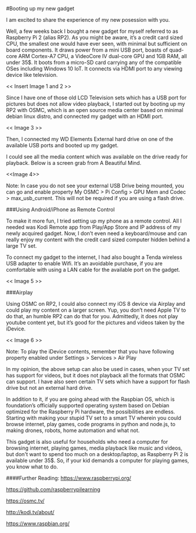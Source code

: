 #Booting up my new gadget

I am excited to share the experience of my new posession with you.

Well, a few weeks back I bought a new gadget for myself referred to as Raspberry Pi 2 (alias RP2). As you might be aware, it’s a credit card sized CPU, the smallest one would have ever seen, with minimal but sufficient on board components. It draws power from a mini USB port, boasts of quad-core ARM Cortex-A7 CPU, a VideoCore IV dual-core GPU and 1GB RAM, all under 35$. It boots from a micro-SD card carrying any of the compatible OSes including Windows 10 IoT. It connects via HDMI port to any viewing device like television.

<< Insert Image 1 and 2 >>

Since I have one of those old LCD Television sets which has a USB port for pictures but does not allow video playback, I started out by booting up my RP2 with OSMC, which is an open source media center based on minimal debian linux distro, and connected my gadget with an HDMI port.

<< Image 3 >>

Then, I connected my WD Elements External hard drive on one of the available USB ports and booted up my gadget. 

I could see all the media content which was available on the drive ready for playback. Below is a screen grab from A Beautiful Mind.

<<Image 4>>

Note: In case you do not see your external USB Drive being mounted, you can go and enable property My OSMC > Pi Config > GPU Mem and Codec > max_usb_current. This will not be required if you are using a flash drive.

###Using Android/iPhone as Remote Control

To make it more fun, I tried setting up my phone as a remote control. All I needed was Kodi Remote app from Play/App Store and IP address of my newly acquired gadget. Now, I don’t even need a keyboard/mouse and can really enjoy my content with the credit card sized computer hidden behind a large TV set.

To  connect my gadget to the internet, I had also bought a Tenda wireless USB adapter to enable Wifi. It’s an avoidable purchase, if you are comfortable with using a LAN cable for the available port on the gadget. 

<< Image 5 >>

###Airplay

Using OSMC on RP2, I could also connect my iOS 8 device via Airplay and could play my content on a larger screen. Yup, you don’t need Apple TV to do that, an humble RP2 can do that for you. Admittedly, it does not play youtube content yet, but it’s good for the pictures and videos taken by the iDevice.

<< Image 6 >>

Note: To play the iDevice contents, remember that you have following property enabled under Settings > Services > Air Play

In my opinion, the above setup can also be used in cases, when your TV set has support for videos, but it does not playback all the formats that OSMC can support. I have also seen certain TV sets which have a support for flash drive but not an external hard drive.

In addition to it, if you are going ahead with the Raspbian OS, which is foundation’s officially supported operating system based on Debian optimized for the Raspberry Pi hardware, the possibilities are endless. Starting with making your stupid TV set to a smart TV wherein you could browse internet, play games, code programs in python and node.js, to making drones, robots, home automation and what not.

This gadget is also useful for households who need a computer for browsing internet, playing games, media playback like music and videos, but don't want to spend too much on a desktop/laptop, as Raspberry Pi 2 is available under 35$. So, if your kid demands a computer for playing games, you know what to do.

####Further Reading:
https://www.raspberrypi.org/

https://github.com/raspberrypilearning

https://osmc.tv/

http://kodi.tv/about/

https://www.raspbian.org/
